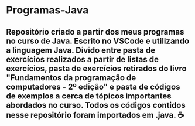 # Programas-Java

## Repositório criado a partir dos meus programas no curso de Java. Escrito no VSCode e utilizando a linguagem Java. Divido entre pasta de exercícios realizados a partir de listas de exercícios, pasta de exercícios retirados do livro "Fundamentos da programação de computadores - 2º edição" e pasta de códigos de exemplos a cerca de tópicos importantes abordados no curso. Todos os códigos contidos nesse repositório foram importados em .java. ☕
